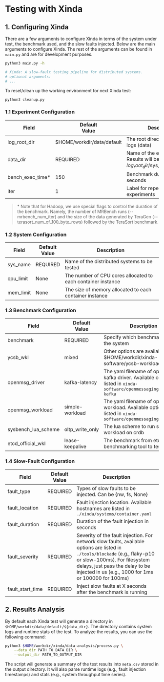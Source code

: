 # Testing with Xinda


## 1. Configuring Xinda

There are a few arguments to configure Xinda in terms of the system under test, the benchmark used, and the slow faults injected. Below are the main arguments to configure Xinda. The rest of the arguments can be found in `main.py` and are for development purposes.

```bash
python3 main.py -h

# Xinda: A slow-fault testing pipeline for distributed systems.
# optional arguments:
# ...
```

To reset/clean up the working environment for next Xinda test:

```bash
python3 cleanup.py
```

### 1.1 Experiment Configuration
| Field | Default<br>Value | Description |
| - | - | - |
| log_root_dir | $HOME/workdir/data/default | The root directory to store logs (data) |
| data_dir | REQUIRED | Name of the experiment. Results will be stored in $log_root_dir/$sys_name/$data_dir |
| bench_exec_time\* | 150 | Benchmark duration in seconds |
| iter | 1 | Label for repeated experiments |

> \* Note that for Hadoop, we use special flags to control the duration of the benchmark. Namely, the number of MRBench runs (--mrbench_num_iter) and the size of the data generated by TeraGen (--terasort_num_of_100_byte_rows) followed by the TeraSort benchmark.

### 1.2 System Configuration
| Field | Default<br>Value | Description |
| - | - | - |
| sys_name | REQUIRED |  Name of the distributed systems to be tested |
| cpu_limit | None | The number of CPU cores allocated to each container instance |
| mem_limit | None | The size of memory allocated to each container instance |



### 1.3 Benchmark Configuration
| Field | Default<br>Value | Description |
| - | - | - |
| benchmark | REQUIRED | Specify which benchmark to test the system |
| ycsb_wkl | mixed | Other options are available in $HOME/workdir/xinda-software/ycsb-workloads |
| openmsg_driver | kafka-latency | The yaml filename of openmsg kafka driver. Available options are listed in `xinda-software/openmessaging/driver-kafka` |
| openmsg_workload | simple-workload |  The yaml filename of openmsg workload. Available options are listed in `xinda-software/openmessaging/workloads` |
| sysbench_lua_scheme | oltp_write_only | The lua scheme to run sysbench workload on crdb |
| etcd_official_wkl |  lease-keepalive | The benchmark from etcd official benchmarking tool to test etcd |

### 1.4 Slow-Fault Configuration
| Field | Default<br>Value | Description |
| - | - | - |
| fault_type | REQUIRED |  Types of slow faults to be injected. Can be {nw, fs, None} |
| fault_location | REQUIRED | Fault injection location. Available hostnames are listed in `./xinda/systems/container.yaml` |
| fault_duration | REQUIRED | Duration of the fault injection in seconds |
| fault_severity | REQUIRED | Severity of the fault injection. For network slow faults, available options are listed in `./tools/blockade` (e.g., flaky-p10 or slow-100ms). For filesystem delays, just pass the delay to be injected in us (e.g., 1000 for 1ms or 100000 for 100ms) |
| fault_start_time | REQUIRED | Inject slow faults at X seconds after the benchmark is running |

## 2. Results Analysis
By default each Xinda test will generate a directory in `$HOME/workdir/data/default/${data_dir}`. The directory contains system logs and runtime stats of the test. To analyze the results, you can use the following command:
```bash
python3 $HOME/workdir/xinda/data-analysis/process.py \
    --data_dir PATH_TO_DATA_DIR \
    --output_dir PATH_TO_OUTPUT_DIR
```
The script will generate a summary of the test results into `meta.csv` stored in the output directory. It will also parse runtime logs (e.g., fault injection timestamps) and stats (e.g., system throughput time series).
